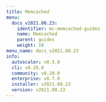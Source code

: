 ```yaml
---
title: Memcached
menu:
  docs_v2021.08.23:
    identifier: mc-memcached-guides
    name: Memcached
    parent: guides
    weight: 10
menu_name: docs_v2021.08.23
info:
  autoscaler: v0.5.0
  cli: v0.20.0
  community: v0.20.0
  enterprise: v0.7.0
  installer: v2021.08.23
  version: v2021.08.23
---
```


